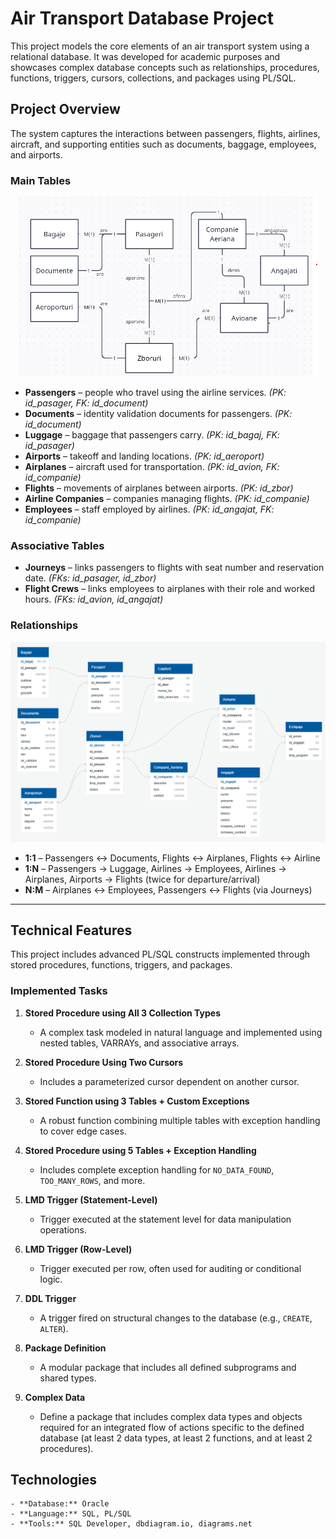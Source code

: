 # Air Transport Database Project

This project models the core elements of an air transport system using a relational database. It was developed for academic purposes and showcases complex database concepts such as relationships, procedures, functions, triggers, cursors, collections, and packages using PL/SQL.

## Project Overview

The system captures the interactions between passengers, flights, airlines, aircraft, and supporting entities such as documents, baggage, employees, and airports.

### Main Tables

<p align=center>
    <img src="./Schema/ERD.png" alt="ERD Diagram">
</p>

- **Passengers** – people who travel using the airline services. *(PK: id_pasager, FK: id_document)*
- **Documents** – identity validation documents for passengers. *(PK: id_document)*
- **Luggage** – baggage that passengers carry. *(PK: id_bagaj, FK: id_pasager)*
- **Airports** – takeoff and landing locations. *(PK: id_aeroport)*
- **Airplanes** – aircraft used for transportation. *(PK: id_avion, FK: id_companie)*
- **Flights** – movements of airplanes between airports. *(PK: id_zbor)*
- **Airline Companies** – companies managing flights. *(PK: id_companie)*
- **Employees** – staff employed by airlines. *(PK: id_angajat, FK: id_companie)*

### Associative Tables

- **Journeys** – links passengers to flights with seat number and reservation date. *(FKs: id_pasager, id_zbor)*
- **Flight Crews** – links employees to airplanes with their role and worked hours. *(FKs: id_avion, id_angajat)*

### Relationships

<p align=center>
    <img src="./Schema/ConceptualDiagram.png" alt="Conceptual Diagram">
</p>

- **1:1** – Passengers ↔ Documents, Flights ↔ Airplanes, Flights ↔ Airline
- **1:N** – Passengers → Luggage, Airlines → Employees, Airlines → Airplanes, Airports → Flights (twice for departure/arrival)
- **N:M** – Airplanes ↔ Employees, Passengers ↔ Flights (via Journeys)

---

## Technical Features

This project includes advanced PL/SQL constructs implemented through stored procedures, functions, triggers, and packages.

### Implemented Tasks

1. **Stored Procedure using All 3 Collection Types**  
   - A complex task modeled in natural language and implemented using nested tables, VARRAYs, and associative arrays.

2. **Stored Procedure Using Two Cursors**  
   - Includes a parameterized cursor dependent on another cursor.

3. **Stored Function using 3 Tables + Custom Exceptions**  
   - A robust function combining multiple tables with exception handling to cover edge cases.

4. **Stored Procedure using 5 Tables + Exception Handling**  
   - Includes complete exception handling for `NO_DATA_FOUND`, `TOO_MANY_ROWS`, and more.

5. **LMD Trigger (Statement-Level)**  
    - Trigger executed at the statement level for data manipulation operations.

6. **LMD Trigger (Row-Level)**  
    - Trigger executed per row, often used for auditing or conditional logic.

7. **DDL Trigger**  
    - A trigger fired on structural changes to the database (e.g., `CREATE`, `ALTER`).

8. **Package Definition**  
    - A modular package that includes all defined subprograms and shared types.

9. **Complex Data**
    - Define a package that includes complex data types and objects required for an integrated flow of actions specific to the defined database (at least 2 data types, at least 2 functions, and at least 2 procedures).

## Technologies
    - **Database:** Oracle
    - **Language:** SQL, PL/SQL
    - **Tools:** SQL Developer, dbdiagram.io, diagrams.net